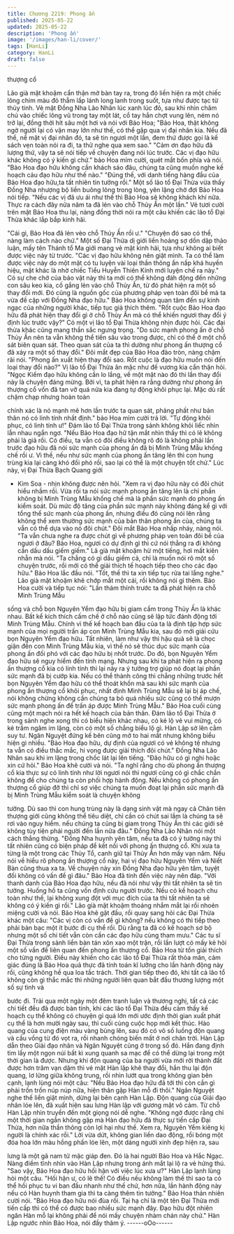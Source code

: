 ```yaml
---
title: Chương 2219: Phong ấn
published: 2025-05-22
updated: 2025-05-22
description: 'Phong ấn'
image: '/images/han-li/cover/'
tags: [HanLi]
category: HanLi
draft: false
---
```


thượng cổ

Lão già mặt khoặm cẩn thận mở bàn tay ra, trong đó liền hiện ra
một chiếc lông chim màu đỏ thẫm lấp lánh long lanh trong suốt,
tựa như được tạc từ thủy tinh.
Vẻ mặt Đồng Nha Lão Nhân lúc xanh lúc đỏ, sau khi nhìn chăm
chú vào chiếc lông vũ trong tay một lát, cổ tay hắn chợt vung lên,
ném nó trở lại, đồng thời hít sâu một hơi và nói với Bảo Hoa;
"Bảo Hoa, thật không ngờ người lại có vận may lớn như thế, có
thể gặp qua vị đại nhân kia. Nếu đã thế, nể mặt vị đại nhân đó, ta
sẽ tin ngươi một lần, đem thứ được gọi là kế sách vẹn toàn nói ra
đi, ta thử nghe qua xem sao."
"Cảm ơn đạo hữu đã lượng thứ, vậy ta sẽ nói tiếp về chuyện đang
nói lúc trước. Các vị đạo hữu khác không có ý kiến gì chứ." bảo
Hoa mỉm cười, quét mắt bốn phía và nói.
"Bảo Hoa đạo hữu không cần khách sáo đâu, chúng ta cũng
muốn nghe kế hoạch cảu đạo hữu như thế nào."
"Đúng thế, với danh tiếng hàng đầu của Bảo Hoa đạo hữu,ta tất
nhiên tin tưởng rồi."
Một số lão tổ Đại Thừa vừa thấy Đồng Nha nhượng bộ liền buông
lỏng trong lòng, yên lặng chờ đợi Bảo Hoa nói tiếp.
"Nếu các vị đã ưu ái như thế thì Bảo Hoa sẽ không khách khí nữa.
Thực ra cách đây nửa năm ta đã lẻn vào chỗ Thủy Ấn một lần."
Vẻ tươi cười trên mặt Bảo Hoa thu lại, nàng đồng thời nói ra một
câu khiến các lão tổ Đại Thừa khác lắp bắp kinh hãi.

"Cái gì, Bảo Hoa đã lẻn vèo chỗ Thủy Ấn rồi ư."
"Chuyện đó sao có thể, nàng làm cách nào chứ."
Một số Đại Thừa dị giới liền hoảng sợ dồn dập thảo luận, mấy tên
Thánh tổ Ma giới mang vẻ mặt kinh hãi, tựa như không ai biết
được việc này từ trước.
"Các vị đạo hữu không nên giật mình. Ta có thể làm được việc
này do một mặt có tu luyện vài loại thần thông ẩn nấp khá huyền
hiệu, mặt khác là nhờ chiếc Tiểu Huyễn Thiên Kính mới luyện chế
ra này."
Có sự che chở của bảo vật này thì ta mới có thể không đáh động
đến những con sâu keo kia, cố gắng lẻn vào chỗ Thủy Ấn, từ đó
phát hiện ra một số thay đổi mới. Đó cũng là nguồn gốc của
phương pháp vẹn toàn đôi bề mà ta vừa đề cập với Đồng Nha
đạo hữu." Bảo Hoa không quan tâm đến sự kinh ngạc của những
người khác, tiếp tục giả thích thêm.
"Rốt cuộc Bảo Hoa đạo hữu đã phát hiện thay đổi gì ở chỗ Thủy
Ấn mà có thể khiến ngươi thay đổi ý định lúc trước vậy?" Có một
vị lão tổ Đại Thừa không nhịn được hỏi.
Các đại thừa khác cũng mang thần sắc ngưng trọng.
"Do sức mạnh phong ấn ở chỗ Thủy Ấn nên ta vẫn không thể tiến
sâu vào trong được, chỉ có thể ở một chỗ sát biên quan sát. Theo
quan sát của ta thì dường như phong ấn thượng cổ đã xảy ra một
số thay đổi." Đôi mắt đẹp của Bảo Hoa đảo tròn, nàng chậm rãi
nói.
"Phong ấn xuất hiện thay đổi sao. Rốt cuộc là đạo hữu muốn nói
đến loại thay đổi nào?" Vị lão tổ Đại Thừa ăn mặc như đế vương
kia cẩn thận hỏi.
"Ngọc Kiếm đạo hữu không cần lo lắng, về một mặt nào đó thi lần
thay đổi này là chuyện đáng mừng. Bởi vì, ta phát hiện ra rằng
dường như phong ấn thượng cổ vốn đã tan vỡ quá nửa kia đang
tự động khôi phục lại. Mặc dù rất chậm chạp nhưng hoàn toàn

chính xác là nó mạnh mẽ hơn lần trước ta quan sát, phảng phất
như bản thân nó có linh tính nhất định." bảo Hoa mỉm cười trả lời.
"Tự động khôi phục, có linh tính ư!"
Đám lão tổ Đại Thừa trong sảnh không khỏi liếc nhìn lẫn nhau
ngẩn ngơ.
"Nếu Bảo Hoa đạo hữ tận mắt nhìn thấy thì có lẽ không phải là
giả rồi. Có điều, ta vẫn có đôi điều không rõ đó là không phải lần
trước đạo hữu đã nói sức mạnh của phong ấn đã bị Minh Trùng
Mẫu khống chế rồi ư. Vì thế, nếu như sức mạnh của phong ấn
tăng lên thì con hung trùng kia lại càng khó đối phó rồi, sao lại có
thể là một chuyện tốt chứ." Lúc này, vị Đại Thừa Bạch Quang giới
- Kim Soa - nhịn không được nên hỏi.
"Xem ra vị đạo hữu này có đôi chút hiểu nhầm rồi. Vừa rồi ta nói
sức mạnh phong ấn tăng lên là chỉ phần không bị Minh Trùng
Mẫu khống chế mà là phần sức mạnh do phong ấn kiểm soát. Dù
mức độ tăng của phần sức mạnh này không đáng kể gì với tổng
thể sức mạnh của phong ấn, nhưng điều đó cũng nói lên rằng
không thể xem thường sức mạnh của bản thân phong ấn của,
chúng ta vẫn có thể dựa vào nó đôi chút." Đôi mắt Bảo Hoa nhấp
nháy, nàng nói.
"Ta vẫn chưa nghe ra được chút gì về phương pháp ven toàn đôi
bề của ngươi ở đâu? Bảo Hoa, ngươi có dự định gì thì cứ nói
thẳng ra đi không cần dấu dấu giếm giếm." Lã già mặt khoặm hừ
một tiếng, hơi mất kiên nhẫn mà nói.
"Ta chẳng có gì dấu giếm cả, chỉ là muốn nói rõ một số chuyện
trước, rồi mới có thể giải thích tế hoạch tiếp theo cho các đạo
hữu." Bảo Hoa lắc đầu nói.
"Tốt, thế thì ta xin tiếp tục rửa tai lắng nghe." Lão già mặt khoặm
khẽ chớp mắt một cái, rồi không nói gì thêm.
Bảo Hoa cười và tiếp tục nói:
"Lần thám thính trước ta đã phát hiện ra chỗ Minh Trùng Mẫu

sống và chỗ bọn Nguyên Yểm đạo hữu bị giam cầm trong Thủy
Ấn là khác nhau. Bất kể kích thích cấm chế ở chỗ nào cũng sẽ lập
tức đánh động tới Minh Trùng Mẫu. Chính vì thế kế hoạch ban
đầu của ta là định tập hợp sức mạnh của mọi người trấn áp con
Minh Trùng Mẫu kia, sau đó mới giải cứu bọn Nguyên Yểm đạo
hữu. Tất nhiên, làm như vậy thì hậu quả sẽ là chọc giận đến con
Minh Trùng Mẫu kia, vì thế nó sẽ thúc dục sức mạnh của phong
ấn đối phó với các đạo hữu bị nhốt trước. Do đó, bọn Nguyên
Yểm đạo hữu sẽ nguy hiểm đến tính mạng. Nhưng sau khi ta phát
hiện ra phong ấn thượng cổ kia có linh tính thì lại nảy ra ý tưởng
trợ giúp nó đoạt lại phần sức mạnh đã bị cướp kia. Nếu có thể
thành công thì chẳng những trước hết bọn Nguyên Yểm đạo hữu
có thể thoát khốn mà sau khi sức mạnh của phong ấn thượng cổ
khôi phục, nhất định Minh Trùng Mẫu sẽ lại bị áp chế, nói không
chừng không cần chúng ta bỏ quá nhiều sức cũng có thể mượn
sức mạnh phong ấn để trấn áp được Minh Trùng Mẫu."
Bảo Hoa cuối cùng cũng một mạch nói ra hết kế hoạch của bản
thân.
Đám lão tổ Đại Thừa ở trong sảnh nghe xong thì có biểu hiện
khác nhau, có kẻ lộ vẻ vui mừng, có kẻ trầm ngâm im lặng, còn có
một số chẳng biểu lộ gì.
Hàn Lập sờ lên cằm suy tư.
Ngân Nguyệt đứng kế bên cũng mở to hai mắt nhưng không biểu
hiện gì nhiều.
"Bảo Hoa đạo hữu, dự định của ngươi có vẻ không tệ nhưng ta
vẫn có điều thắc mắc, hi vọng được giải thích đôi chút." Đồng Nha
Lão Nhân sau khi im lặng trong chốc lát lại lên tiếng.
"Đăọ hữu có gì nghi hoặc xin cứ hỏi." Bảo Hoa khẽ cười và nói.
"Ta nghĩ rằng cho dù phong ấn thượng cổ kia thực sự có linh tính
như lời ngươi nói thì ngươi cũng có gì chắc chắn không để cho
chúng ta còn phối hợp hành động. Nếu không có phong ấn
thượng cổ giúp đỡ thì chỉ sợ việc chúng ta muốn đoạt lại phần
sức mạnh đã bị Minh Trùng Mẫu kiểm soát là chuyện không

tưởng. Dù sao thì con hung trùng này là dạng sinh vật mà ngay
cả Chân tiên thượng giới cũng không thể tiêu diệt, chỉ cần có chút
sai lầm là chúng ta sẽ rơi vào nguy hiểm. nếu chúng ta cũng bị
giam trong Thủy Ấn thì các giới sẽ không tùy tiện phái người đến
lần nữa đâu." Đồng Nha Lão Nhân nói một cách thẳng thừng.
"Đồng Nha huynh yên tâm, nếu ta đã có ý tưởng này thì tất nhiên
cũng có biện pháp để kết nối với phong ấn thượng cổ. Khi xưa ta
từng là một trong các Thủy Tổ, canh giữ tại Thủy Ấn hơn mấy vạn
năm. Nếu nói về hiểu rõ phong ấn thượng cổ này, hai vị đạo hữu
Nguyên Yểm và Niết Bàn cũng thua xa ta. Về chuyện này xin
Đồng Nha đạo hữu yên tâm, tuyệt đối không có vấn đề gì đâu."
Bảo Hoa đã tính đến việc này nên đáp.
"Với thanh danh của Bảo Hoa đạo hữu, nếu đã nói như vậy thì tất
nhiên ta sẽ tin tưởng. Huống hồ ta cũng vốn định cứu người
trước. Nếu có kế hoạch chu toàn như thế, lại không xung đột với
mục đích của ta thì tất nhiên ta sẽ không có ý kiến gì rồi." Lão già
mặt khoặm thoáng nhắm mắt lại rồi nhoẻn miệng cười và nói.
Bảo Hoa khẽ gật đầu, rồi quay sang hỏi các Đại Thừa khác một
câu:
"Các vị còn có vấn đề gì không? nếu không có thì tiếp theo phải
bàn bạc một ít bước đi cụ thể rồi. Dù rằng ta đã có kê hoạch sơ
bộ nhưng một số chi tiết vẫn còn cần các đạo hữu cùng tham
mưu."
Các tu sĩ Đại Thừa trong sảnh liền bàn tán xôn xao một trận, rồi
lần lượt có mấy kẻ hỏi một số vấn đề liên quan đến phong ấn
thượng cổ.
Bảo Hoa từ tốn giải thích cho từng người.
Điều này khiến cho các lão tổ Đại Thừa rất thỏa mãn, cảm giác
đúng là Bảo Hoa quả thực đã tính toán kĩ lưỡng cho lần hành
động này rồi, cũng không hề qua loa tắc trách.
Thời gian tiếp theo đó, khi tất cả lão tổ không còn gì thắc mắc thì
những người liên quan bắt đầu thương lượng một số sự tình và

bước đi.
Trải qua một ngày một đêm tranh luận và thương nghị, tất cả các
chi tiết đều đã được bàn tính, khi các lão tổ Đại Thừa đều cảm
thấy kế hoạch cụ thể không có chuyện gì quá lớn mới ước định
thời gian xuất phát cụ thể là hơn mười ngày sau, thì cuối cùng
cuộc họp mới kết thúc.
Hào quang của cung điện màu vàng bùng lên, sau đó có vô số
luồng độn quang và cầu vồng từ đó vọt ra, rồi nhanh chóng biến
mất ở nơi chân trời.
Hàn Lập dẫn theo Giải đạo nhân và Ngân Nguyệt cũng ở trong số
đó.
Hắn đang định tìm lấy một ngọn núi bất kì xung quanh sa mạc để
có thể dừng lại trong một thời gian là được.
Nhưng khi độn quang của ba người vừa mới rời thành đất được
hơn trăm vạn dặm thì vẻ mặt Hàn lập khẽ thay đổi, hắn thu lại độn
quang, lơ lửng giữa không trung, rồi nhìn lướt qua trong không
gian bên cạnh, lạnh lùng nói một câu:
"Nếu Bảo Hoa đạo hữu đã tới thì còn cần gì phải trốn trốn núp
núp nữa, hiện thân gặp Hàn mỗ đi thôi."
Ngân Nguyệt nghe thế liền giật mình, dừng lại bên cạnh Hàn Lập.
Độn quang của Giải đạo nhân lóe lên, đã xuất hiện sau lưng Hàn
lập với gương mặt vô cảm.
Từ chỗ Hàn Lập nhìn truyền đến một giọng nói dễ nghe.
"Không ngờ được rằng chỉ một thời gian ngắn không gặp mà Hàn
đạo hữu đã thực sự tiến cấp Đại Thừa, hơn nữa thần thông còn
lợi hại như thế. Xem ra, Nguyên Yểm kiêng kị người là chính xác
rồi."
Lời vừa dứt, không gian liền dao động, rồi bóng một đóa hoa lớn
màu hồng phấn lóe lên, một dáng người xinh đẹp hiện ra, sau

lưng là một gã nam tử mặc giáp đen.
Đó là hai người Bảo Hoa và Hắc Ngạc.
Nàng điềm tĩnh nhìn vào Hàn Lập nhưng trong ánh mắt lại lộ ra vẻ
hứng thú.
"Sao vậy, Bảo Hoa đạo hữu hối hận với việc lúc xưa ư?" Hàn Lập
lạnh lùng hỏi một câu.
"Hối hận ư, có lẽ thế! Có điều nếu không làm thế thì sao ta có thể
hồi phục tu vi ban đầu nhanh như thế chứ, hơn nữa, lần hành
động này nếu có Hàn huynh tham gia thì ta càng thêm tin tưởng."
Bảo Hoa thản nhiên cười nói.
"Bảo Hoa đạo hữu nói đùa rồi. Tại hạ chỉ là một tên Đại Thừa mới
tiến cấp thì có thể có được bao nhiều sức mạnh đây. Đạo hữu đột
nhiên ngăn Hàn mỗ lại không phải để nói mấy chuyện nhàm chán
này chứ." Hàn Lập ngước nhìn Bảo Hoa, nói đầy thâm ý.
------oOo------
